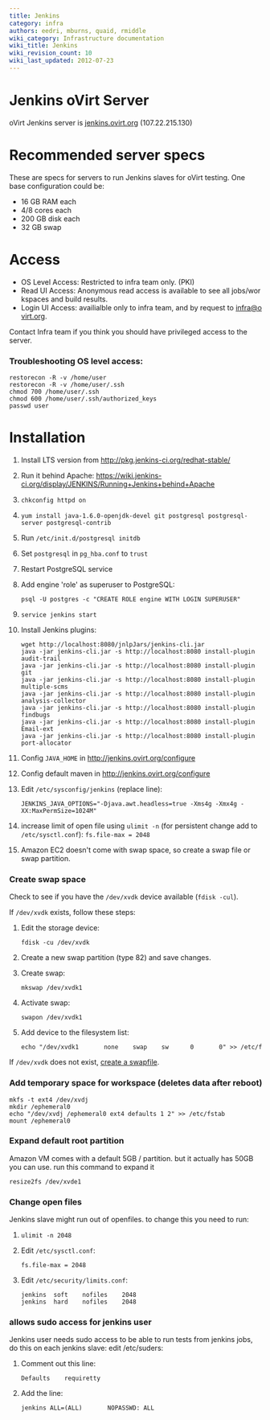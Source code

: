 ```yaml
---
title: Jenkins
category: infra
authors: eedri, mburns, quaid, rmiddle
wiki_category: Infrastructure documentation
wiki_title: Jenkins
wiki_revision_count: 10
wiki_last_updated: 2012-07-23
---
```


# Jenkins oVirt Server

oVirt Jenkins server is [jenkins.ovirt.org](http://jenkins.ovirt.org/) (107.22.215.130)

# Recommended server specs

These are specs for servers to run Jenkins slaves for oVirt testing. One base configuration could be:

* 16 GB RAM each
* 4/8 cores each
* 200 GB disk each
* 32 GB swap

# Access

* OS Level Access: Restricted to infra team only. (PKI)
* Read UI Access: Anonymous read access is available to see all jobs/workspaces and build results. 
* Login UI Access: availialble only to infra team, and by request to <infra@ovirt.org>.

Contact Infra team if you think you should have privileged access to the server.

### Troubleshooting OS level access:

```
restorecon -R -v /home/user
restorecon -R -v /home/user/.ssh
chmod 700 /home/user/.ssh
chmod 600 /home/user/.ssh/authorized_keys
passwd user
```

# Installation

1. Install LTS version from <http://pkg.jenkins-ci.org/redhat-stable/>
2. Run it behind Apache: <https://wiki.jenkins-ci.org/display/JENKINS/Running+Jenkins+behind+Apache>
3. `chkconfig httpd on`
4. `yum install java-1.6.0-openjdk-devel git postgresql postgresql-server postgresql-contrib`
5. Run `/etc/init.d/postgresql initdb`
6. Set `postgresql` in `pg_hba.conf` to `trust`
7. Restart PostgreSQL service
8. Add engine 'role' as superuser to PostgreSQL:

   ```
   psql -U postgres -c "CREATE ROLE engine WITH LOGIN SUPERUSER"
   ```

9. `service jenkins start`
10. Install Jenkins plugins: 

    ```
    wget http://localhost:8080/jnlpJars/jenkins-cli.jar
    java -jar jenkins-cli.jar -s http://localhost:8080 install-plugin audit-trail
    java -jar jenkins-cli.jar -s http://localhost:8080 install-plugin git
    java -jar jenkins-cli.jar -s http://localhost:8080 install-plugin multiple-scms
    java -jar jenkins-cli.jar -s http://localhost:8080 install-plugin analysis-collector
    java -jar jenkins-cli.jar -s http://localhost:8080 install-plugin findbugs
    java -jar jenkins-cli.jar -s http://localhost:8080 install-plugin Email-ext
    java -jar jenkins-cli.jar -s http://localhost:8080 install-plugin port-allocator
    ```

11. Config `JAVA_HOME` in <http://jenkins.ovirt.org/configure>
12. Config default maven in <http://jenkins.ovirt.org/configure>
13. Edit `/etc/sysconfig/jenkins` (replace line):

    ```
    JENKINS_JAVA_OPTIONS="-Djava.awt.headless=true -Xms4g -Xmx4g -XX:MaxPermSize=1024M"
    ```

14. increase limit of open file using `ulimit -n` (for persistent  change add to `/etc/sysctl.conf`): `fs.file-max = 2048`
15. Amazon EC2 doesn't come with swap space, so create a swap file or swap partition.


### Create swap space

Check to see if you have the `/dev/xvdk` device available (`fdisk -cul`).

If `/dev/xvdk` exists, follow these steps:

1. Edit the storage device:

   ```
   fdisk -cu /dev/xvdk
   ```
2. Create a new swap partition (type 82) and save changes.

3. Create swap:

   ```
   mkswap /dev/xvdk1
   ```
4. Activate swap:

   ```
   swapon /dev/xvdk1
   ```
5. Add device to the filesystem list:

   ```
   echo "/dev/xvdk1       none    swap    sw      0       0" >> /etc/fstab
   ```

If `/dev/xvdk` does not exist, [create a swapfile](http://www.cyberciti.biz/faq/linux-add-a-swap-file-howto/).

### Add temporary space for workspace (deletes data after reboot)

```
mkfs -t ext4 /dev/xvdj
mkdir /ephemeral0
echo "/dev/xvdj /ephemeral0 ext4 defaults 1 2" >> /etc/fstab
mount /ephemeral0
```

### Expand default root partition

Amazon VM comes with a default 5GB / partition. but it actually has 50GB you can use. run this command to expand it

```
resize2fs /dev/xvde1
```

### Change open files

Jenkins slave might run out of openfiles. to change this you need to run:

1. `ulimit -n 2048`
2. Edit `/etc/sysctl.conf`:

   ```
   fs.file-max = 2048
   ```
   
3. Edit `/etc/security/limits.conf`:

   ```
   jenkins  soft    nofiles    2048
   jenkins  hard    nofiles    2048
   ```

### allows sudo access for jenkins user

Jenkins user needs sudo access to be able to run tests from jenkins jobs, do this on each jenkins slave: edit /etc/suders:

1. Comment out this line: 

   ```
   Defaults    requiretty
   ```

2. Add the line:

   ```
   jenkins ALL=(ALL)       NOPASSWD: ALL
   ```
